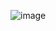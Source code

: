 ![image](https://github.com/ankit-royal/water-intake-counter/assets/151389101/3f6c5244-e6e4-4602-848a-e9efbbde8c02)
